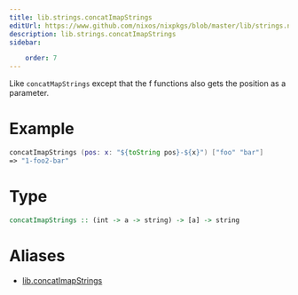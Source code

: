 ```yaml
---
title: lib.strings.concatImapStrings
editUrl: https://www.github.com/nixos/nixpkgs/blob/master/lib/strings.nix#L97C23
description: lib.strings.concatImapStrings
sidebar:

    order: 7
---
```


Like `concatMapStrings` except that the f functions also gets the
position as a parameter.

# Example

```nix
concatImapStrings (pos: x: "${toString pos}-${x}") ["foo" "bar"]
=> "1-foo2-bar"
```

# Type

```haskell
concatImapStrings :: (int -> a -> string) -> [a] -> string
```


# Aliases

- [lib.concatImapStrings](/reference/libconcatImapStrings)


